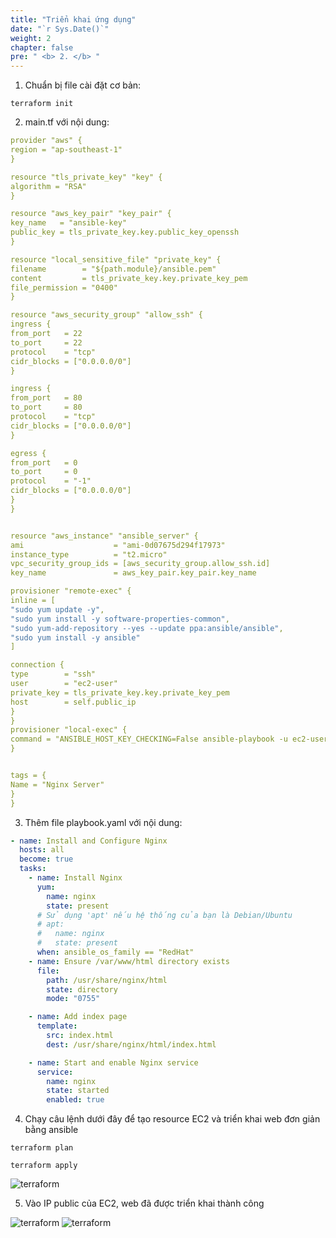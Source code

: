 ```yaml
---
title: "Triển khai ứng dụng"
date: "`r Sys.Date()`"
weight: 2
chapter: false
pre: " <b> 2. </b> "
---
```


1. Chuẩn bị file cài đặt cơ bản:

`terraform init`

2. main.tf với nội dung:

```yaml
provider "aws" {
region = "ap-southeast-1"
}

resource "tls_private_key" "key" {
algorithm = "RSA"
}

resource "aws_key_pair" "key_pair" {
key_name   = "ansible-key"
public_key = tls_private_key.key.public_key_openssh
}

resource "local_sensitive_file" "private_key" {
filename        = "${path.module}/ansible.pem"
content         = tls_private_key.key.private_key_pem
file_permission = "0400"
}

resource "aws_security_group" "allow_ssh" {
ingress {
from_port   = 22
to_port     = 22
protocol    = "tcp"
cidr_blocks = ["0.0.0.0/0"]
}

ingress {
from_port   = 80
to_port     = 80
protocol    = "tcp"
cidr_blocks = ["0.0.0.0/0"]
}

egress {
from_port   = 0
to_port     = 0
protocol    = "-1"
cidr_blocks = ["0.0.0.0/0"]
}
}


resource "aws_instance" "ansible_server" {
ami                    = "ami-0d07675d294f17973"
instance_type          = "t2.micro"
vpc_security_group_ids = [aws_security_group.allow_ssh.id]
key_name               = aws_key_pair.key_pair.key_name

provisioner "remote-exec" {
inline = [
"sudo yum update -y",
"sudo yum install -y software-properties-common",
"sudo yum-add-repository --yes --update ppa:ansible/ansible",
"sudo yum install -y ansible"
]

connection {
type        = "ssh"
user        = "ec2-user"
private_key = tls_private_key.key.private_key_pem
host        = self.public_ip
}
}
provisioner "local-exec" {
command = "ANSIBLE_HOST_KEY_CHECKING=False ansible-playbook -u ec2-user --key-file ansible.pem -T 300 -i '${self.public_ip},', playbook.yaml"
}


tags = {
Name = "Nginx Server"
}
}
```

3. Thêm file playbook.yaml với nội dung:

```yaml
- name: Install and Configure Nginx
  hosts: all
  become: true
  tasks:
    - name: Install Nginx
      yum:
        name: nginx
        state: present
      # Sử dụng 'apt' nếu hệ thống của bạn là Debian/Ubuntu
      # apt:
      #   name: nginx
      #   state: present
      when: ansible_os_family == "RedHat"
    - name: Ensure /var/www/html directory exists
      file:
        path: /usr/share/nginx/html
        state: directory
        mode: "0755"

    - name: Add index page
      template:
        src: index.html
        dest: /usr/share/nginx/html/index.html

    - name: Start and enable Nginx service
      service:
        name: nginx
        state: started
        enabled: true
```

4. Chạy câu lệnh dưới đây để tạo resource EC2 và triển khai web đơn giản bằng ansible

```command
terraform plan

terraform apply
```

![terraform](/images/2.prerequisite/terraform1.png)

5. Vào IP public của EC2, web đã được triển khai thành công

![terraform](/images/2.prerequisite/terraform2.png)
![terraform](/images/2.prerequisite/terraform3.png)
